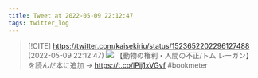 ```yaml
---
title: Tweet at 2022-05-09 22:12:47
tags: twitter_log
---
```


> [!CITE] https://twitter.com/kaisekiriu/status/1523652202296127488 (2022-05-09 22:12:47)
> ![](https://twitter.com/kaisekiriu/status/1523652202296127488)
> 【動物の権利・人間の不正/トム レーガン】を読んだ本に追加 → https://t.co/lPij1xVGvf #bookmeter
